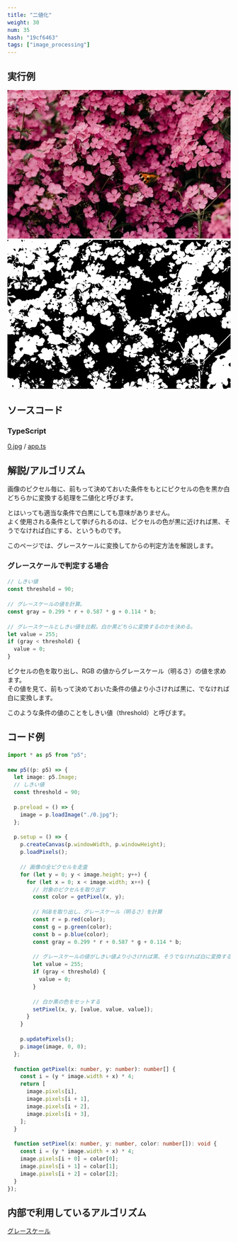 ```yaml
---
title: "二値化"
weight: 30
num: 35
hash: "19cf6463"
tags: ["image_processing"]
---
```


## 実行例

![](/static/images/19cf6463/0.jpg)
![](/static/images/19cf6463/1.png)

## ソースコード

### TypeScript

[0.jpg](/static/code/19cf6463/0.jpg) / [app.ts](/static/code/19cf6463/app.ts)

## 解説/アルゴリズム

画像のピクセル毎に、前もって決めておいた条件をもとにピクセルの色を黒か白どちらかに変換する処理を二値化と呼びます。

とはいっても適当な条件で白黒にしても意味がありません。  
よく使用される条件として挙げられるのは、ピクセルの色が黒に近ければ黒、そうでなければ白にする、というものです。

このページでは、グレースケールに変換してからの判定方法を解説します。

### グレースケールで判定する場合

```typescript
// しきい値
const threshold = 90;

// グレースケールの値を計算。
const gray = 0.299 * r + 0.587 * g + 0.114 * b;

// グレースケールとしきい値を比較。白か黒どちらに変換するのかを決める。
let value = 255;
if (gray < threshold) {
  value = 0;
}
```

ピクセルの色を取り出し、RGB の値からグレースケール（明るさ）の値を求めます。  
その値を見て、前もって決めておいた条件の値より小さければ黒に、でなければ白に変換します。

このような条件の値のことをしきい値（threshold）と呼びます。

## コード例

```typescript
import * as p5 from "p5";

new p5((p: p5) => {
  let image: p5.Image;
  // しきい値
  const threshold = 90;

  p.preload = () => {
    image = p.loadImage("./0.jpg");
  };

  p.setup = () => {
    p.createCanvas(p.windowWidth, p.windowHeight);
    p.loadPixels();

    // 画像の全ピクセルを走査
    for (let y = 0; y < image.height; y++) {
      for (let x = 0; x < image.width; x++) {
        // 対象のピクセルを取り出す
        const color = getPixel(x, y);

        // RGBを取り出し、グレースケール（明るさ）を計算
        const r = p.red(color);
        const g = p.green(color);
        const b = p.blue(color);
        const gray = 0.299 * r + 0.587 * g + 0.114 * b;

        // グレースケールの値がしきい値より小さければ黒、そうでなければ白に変換する
        let value = 255;
        if (gray < threshold) {
          value = 0;
        }

        // 白か黒の色をセットする
        setPixel(x, y, [value, value, value]);
      }
    }

    p.updatePixels();
    p.image(image, 0, 0);
  };

  function getPixel(x: number, y: number): number[] {
    const i = (y * image.width + x) * 4;
    return [
      image.pixels[i],
      image.pixels[i + 1],
      image.pixels[i + 2],
      image.pixels[i + 3],
    ];
  }

  function setPixel(x: number, y: number, color: number[]): void {
    const i = (y * image.width + x) * 4;
    image.pixels[i + 0] = color[0];
    image.pixels[i + 1] = color[1];
    image.pixels[i + 2] = color[2];
  }
});
```

## 内部で利用しているアルゴリズム

[グレースケール](/359993fd/)
